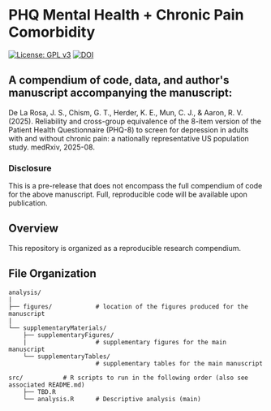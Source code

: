 # PHQ Mental Health + Chronic Pain Comorbidity

[![License: GPL v3](https://img.shields.io/badge/License-GPLv3-blue.svg)](https://www.gnu.org/licenses/gpl-3.0) [![DOI](https://zenodo.org/badge/889171021.svg)](https://doi.org/10.5281/zenodo.16954664)

## A compendium of code, data, and author's manuscript accompanying the manuscript: 
De La Rosa, J. S., Chism, G. T., Herder, K. E., Mun, C. J., & Aaron, R. V. (2025). Reliability and cross-group equivalence of the 8-item version of the Patient Health Questionnaire (PHQ-8) to screen for depression in adults with and without chronic pain: a nationally representative US population study. medRxiv, 2025-08.

### Disclosure
This is a pre-release that does not encompass the full compendium of code for the above manuscript. Full, reproducible code will be available upon publication. 

## Overview
This repository is organized as a reproducible research compendium.

## File Organization

    analysis/
    |
    ├── figures/            # location of the figures produced for the manuscript
    |   
    └── supplementaryMaterials/
        ├── supplementaryFigures/     
        |                   # supplementary figures for the main manuscript
        └── supplementaryTables/      
                            # supplementary tables for the main manuscript 
    
    src/           # R scripts to run in the following order (also see associated README.md)
        ├── TBD.R
        └── analysis.R      # Descriptive analysis (main)
        

